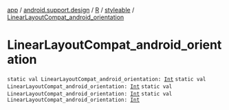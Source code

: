 [app](../../../index.md) / [android.support.design](../../index.md) / [R](../index.md) / [styleable](index.md) / [LinearLayoutCompat_android_orientation](.)

# LinearLayoutCompat_android_orientation

`static val LinearLayoutCompat_android_orientation: `[`Int`](https://kotlinlang.org/api/latest/jvm/stdlib/kotlin/-int/index.html)
`static val LinearLayoutCompat_android_orientation: `[`Int`](https://kotlinlang.org/api/latest/jvm/stdlib/kotlin/-int/index.html)
`static val LinearLayoutCompat_android_orientation: `[`Int`](https://kotlinlang.org/api/latest/jvm/stdlib/kotlin/-int/index.html)
`static val LinearLayoutCompat_android_orientation: `[`Int`](https://kotlinlang.org/api/latest/jvm/stdlib/kotlin/-int/index.html)